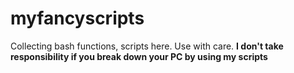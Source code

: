 # myfancyscripts

Collecting bash functions, scripts here. 
Use with care. **I don't take responsibility if you break down your PC by using my scripts**
